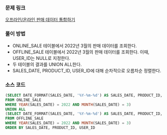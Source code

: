 ### 문제 링크
[오프라인/온라인 판매 데이터 통합하기](https://school.programmers.co.kr/learn/courses/30/lessons/131537)

### 풀이 방법
- ONLINE_SALE 테이블에서 2022년 3월의 판매 데이터를 조회한다.
- OFFLINE_SALE 테이블에서 2022년 3월의 판매 데이터를 조회한다. 이때, USER_ID는 NULL로 지정한다.
- 두 테이블의 결과를 UNION ALL한다.
- SALES_DATE, PRODUCT_ID, USER_ID에 대해 순차적으로 오름차순 정렬한다.

### 소스 코드
```sql
(SELECT DATE_FORMAT(SALES_DATE, '%Y-%m-%d') AS SALES_DATE, PRODUCT_ID, USER_ID, SALES_AMOUNT
FROM ONLINE_SALE
WHERE YEAR(SALES_DATE) = 2022 AND MONTH(SALES_DATE) = 3)
UNION ALL
(SELECT DATE_FORMAT(SALES_DATE, '%Y-%m-%d') AS SALES_DATE, PRODUCT_ID, NULL AS USER_ID, SALES_AMOUNT
FROM OFFLINE_SALE
WHERE YEAR(SALES_DATE) = 2022 AND MONTH(SALES_DATE) = 3)
ORDER BY SALES_DATE, PRODUCT_ID, USER_ID
```